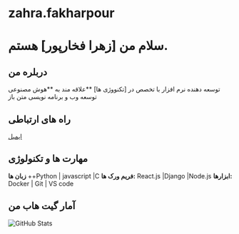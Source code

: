 # zahra.fakharpour
# سلام من [زهرا فخارپور] هستم.

## دربلره من
توسعه دهنده نرم افزار با تخصص در [تکنووژی ها]
**علاقه مند به **هوش مصنوعی توسعه وب و برنامه نویسی متن باز

## راه های ارتباطی
[ایمیل](z.fakharpour437@gmail.com)

## مهارت ها و تکنولوژی
**زبان ها** ++Python | javascript |C
**فریم ورک ها:** React.js |Django |Node.js
**ابزارها:** Docker | Git | VS code

## آمار گیت هاب من
![GitHub Stats]()
